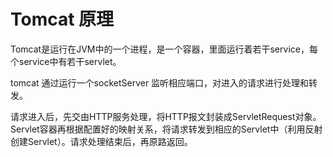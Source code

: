 # Tomcat 原理

Tomcat是运行在JVM中的一个进程，是一个容器，里面运行着若干service，每个service中有若干servlet。

tomcat 通过运行一个socketServer 监听相应端口，对进入的请求进行处理和转发。

请求进入后，先交由HTTP服务处理，将HTTP报文封装成ServletRequest对象。Servlet容器再根据配置好的映射关系，将请求转发到相应的Servlet中（利用反射创建Servlet）。请求处理结束后，再原路返回。
